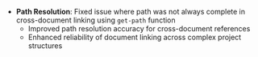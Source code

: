 <!-- (dl (section-meta [3.4.4] - 2025-09-11)) -->

<!-- (dl (# Fixed)) -->
- **Path Resolution**: Fixed issue where path was not always complete in cross-document linking using `get-path` function
  - Improved path resolution accuracy for cross-document references
  - Enhanced reliability of document linking across complex project structures